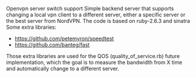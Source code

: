 Openvpn server switch support
Simple backend server that supports changing a local vpn client to a different server, either a specific server or the best server from NordVPN.
The code is based on ruby-2.6.3 and sinatra 
Some extra libraries:
  - https://github.com/petemyron/speedtest
  - https://github.com/banteg/fast

Those extra libraries are used for the QOS (quality_of_service.rb) future implementation, which the goal is to measure the bandwidth from X time and automatically change to a different server.

